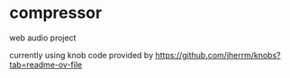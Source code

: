 # compressor
web audio project

currently using knob code provided by https://github.com/jherrm/knobs?tab=readme-ov-file 
